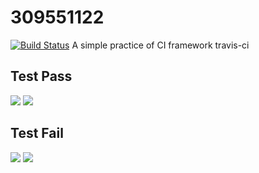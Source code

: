 # 309551122
[![Build Status](https://travis-ci.com/tsaooo/309551122.svg?branch=master)](https://travis-ci.com/tsaooo/309551122)
A simple practice of CI framework travis-ci

## Test Pass
![](https://i.imgur.com/6dUOhRt.png)
![](https://i.imgur.com/ShHhPi5.png)

## Test Fail

![](https://i.imgur.com/kabgadQ.png)
![](https://i.imgur.com/JFaUAcx.png)
